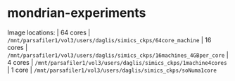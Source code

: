 # mondrian-experiments

Image locations:
| 64 cores | `/mnt/parsafiler1/vol3/users/daglis/simics_ckps/64core_machine`
| 16 cores | `/mnt/parsafiler1/vol3/users/daglis/simics_ckps/16machines_4GBper_core`
| 4 cores |  `/mnt/parsafiler1/vol3/users/daglis/simics_ckps/1machine4cores`
| 1 core |   `/mnt/parsafiler1/vol3/users/daglis/simics_ckps/soNuma1core`
